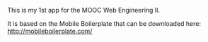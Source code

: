 This is my 1st app for the MOOC Web Engineering II.

It is based on the Mobile Boilerplate that can be downloaded here:
http://mobileboilerplate.com/
